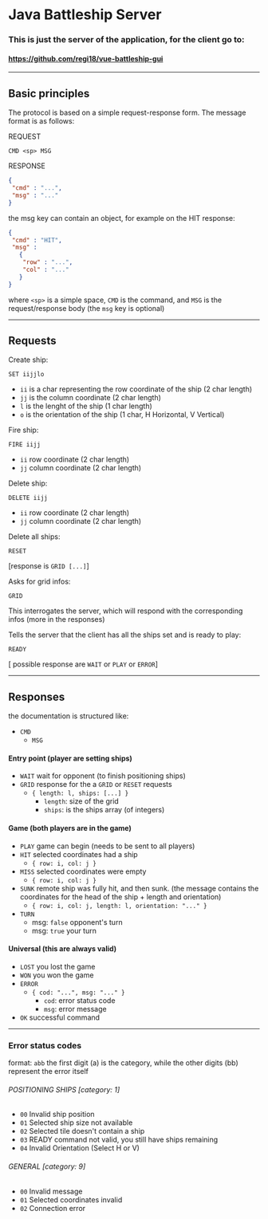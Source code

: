 # Java Battleship Server

### This is just the server of the application, for the client go to:
#### https://github.com/regi18/vue-battleship-gui

---

## Basic principles

The protocol is based on a simple request-response form. The message format is as follows:

REQUEST
```
CMD <sp> MSG
```

RESPONSE
```json
{
 "cmd" : "...",
 "msg" : "..."
}
```

the msg key can contain an object, for example on the HIT response:
```json
{
 "cmd" : "HIT",
 "msg" : 
   {
    "row" : "...",
    "col" : "..."
   }
}
```
 

where `<sp>` is a simple space, `CMD` is the command, and `MSG` is the request/response body (the `msg` key is optional)

---

## Requests 

Create ship:
```
SET iijjlo
```
* `ii` is a char representing the row coordinate of the ship (2 char length)
* `jj` is the column coordinate (2 char length)
* `l` is the lenght of the ship (1 char length)
* `o` is the orientation of the ship (1 char, H Horizontal, V Vertical)

Fire ship:
```
FIRE iijj
```
* `ii` row coordinate (2 char length)
* `jj` column coordinate (2 char length)

Delete ship:
```
DELETE iijj
```
* `ii` row coordinate (2 char length)
* `jj` column coordinate (2 char length)

Delete all ships:
```
RESET
```
[response is `GRID [...]`]

Asks for grid infos:
```
GRID
```
This interrogates the server, which will respond with the corresponding infos (more in the responses)

Tells the server that the client has all the ships set and is ready to play:
```
READY
```
[ possible response are `WAIT` or `PLAY` or `ERROR`]

---
## Responses
the documentation is structured like:
* `CMD`
  * `MSG`

#### Entry point (player are setting ships)

* `WAIT` wait for opponent (to finish positioning ships)
* `GRID` response for the a `GRID` or `RESET` requests
  * `{ length: l, ships: [...] }`
    * `length`: size of the grid
    * `ships`: is the ships array (of integers)

#### Game (both players are in the game)

* `PLAY` game can begin  (needs to be sent to all players)
* `HIT` selected coordinates had a ship
   * `{ row: i, col: j }`
* `MISS` selected coordinates were empty
   * `{ row: i, col: j }`
* `SUNK` remote ship was fully hit, and then sunk. (the message contains the coordinates for the head of the ship + length and orientation)
   * `{ row: i, col: j, length: l, orientation: "..." }`
* `TURN`
  * msg: `false` opponent's turn
  * msg: `true` your turn

#### Universal (this are always valid)

* `LOST` you lost the game
* `WON` you won the game
* `ERROR`
  * `{ cod: "...", msg: "..." }`
    * `cod`: error status code
    * `msg`: error message
* `OK` successful command

---
### Error status codes

format: `abb` the first digit (a) is the category, while the other digits (bb) represent the error itself

###### POSITIONING SHIPS [category: 1]
 * `00` Invalid ship position
 * `01` Selected ship size not available
 * `02` Selected tile doesn't contain a ship
 * `03` READY command not valid, you still have ships remaining
 * `04` Invalid Orientation (Select H or V)
 
###### GENERAL [category: 9]
 * `00` Invalid message
 * `01` Selected coordinates invalid
  * `02` Connection error


